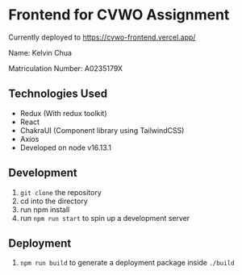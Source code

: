 # Frontend for CVWO Assignment
Currently deployed to https://cvwo-frontend.vercel.app/

Name: Kelvin Chua

Matriculation Number: A0235179X

## Technologies Used
- Redux (With redux toolkit)
- React
- ChakraUI (Component library using TailwindCSS)
- Axios
- Developed on node v16.13.1

## Development
1. `git clone` the repository
2. cd into the directory
3. run npm install
4. run `npm run start` to spin up a development server

## Deployment
1. `npm run build` to generate a deployment package inside `./build`
